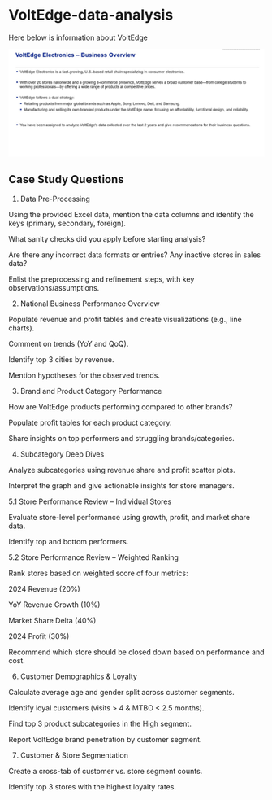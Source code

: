 # VoltEdge-data-analysis

Here below is information about VoltEdge

![Dashboard Preview](AboutVoltEdge.jpg)

## Case Study Questions

1. Data Pre-Processing

Using the provided Excel data, mention the data columns and identify the keys (primary, secondary, foreign).

What sanity checks did you apply before starting analysis?

Are there any incorrect data formats or entries? Any inactive stores in sales data?

Enlist the preprocessing and refinement steps, with key observations/assumptions.



2. National Business Performance Overview

Populate revenue and profit tables and create visualizations (e.g., line charts).

Comment on trends (YoY and QoQ).

Identify top 3 cities by revenue.

Mention hypotheses for the observed trends.



3. Brand and Product Category Performance

How are VoltEdge products performing compared to other brands?

Populate profit tables for each product category.

Share insights on top performers and struggling brands/categories.



4. Subcategory Deep Dives

Analyze subcategories using revenue share and profit scatter plots.

Interpret the graph and give actionable insights for store managers.




5.1 Store Performance Review – Individual Stores

Evaluate store-level performance using growth, profit, and market share data.

Identify top and bottom performers.


5.2 Store Performance Review – Weighted Ranking

Rank stores based on weighted score of four metrics:

2024 Revenue (20%)

YoY Revenue Growth (10%)

Market Share Delta (40%)

2024 Profit (30%)


Recommend which store should be closed down based on performance and cost.


6. Customer Demographics & Loyalty

Calculate average age and gender split across customer segments.

Identify loyal customers (visits > 4 & MTBO < 2.5 months).

Find top 3 product subcategories in the High segment.

Report VoltEdge brand penetration by customer segment.



7. Customer & Store Segmentation

Create a cross-tab of customer vs. store segment counts.

Identify top 3 stores with the highest loyalty rates.

